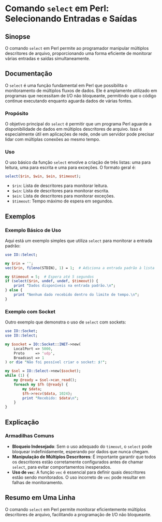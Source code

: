 <!--
Meta Description: # Comando `select` em Perl: Selecionando Entradas e Saídas ## Sinopse O comando `select` em Perl permite ao programador manipular múltiplos descritore...
Meta Keywords: select, descritores, para, perl, que
-->

# Comando `select` em Perl: Selecionando Entradas e Saídas

## Sinopse
O comando `select` em Perl permite ao programador manipular múltiplos descritores de arquivo, proporcionando uma forma eficiente de monitorar várias entradas e saídas simultaneamente.

## Documentação
O `select` é uma função fundamental em Perl que possibilita o monitoramento de múltiplos fluxos de dados. Ele é amplamente utilizado em programas que necessitam de I/O não bloqueante, permitindo que o código continue executando enquanto aguarda dados de várias fontes.

### Propósito
O objetivo principal do `select` é permitir que um programa Perl aguarde a disponibilidade de dados em múltiplos descritores de arquivo. Isso é especialmente útil em aplicações de rede, onde um servidor pode precisar lidar com múltiplas conexões ao mesmo tempo.

### Uso
O uso básico da função `select` envolve a criação de três listas: uma para leitura, uma para escrita e uma para exceções. O formato geral é:

```perl
select($rin, $win, $ein, $timeout);
```

- `$rin`: Lista de descritores para monitorar leitura.
- `$win`: Lista de descritores para monitorar escrita.
- `$ein`: Lista de descritores para monitorar exceções.
- `$timeout`: Tempo máximo de espera em segundos.

## Exemplos
### Exemplo Básico de Uso
Aqui está um exemplo simples que utiliza `select` para monitorar a entrada padrão:

```perl
use IO::Select;

my $rin = '';
vec($rin, fileno(STDIN), 1) = 1;  # Adiciona a entrada padrão à lista

my $timeout = 5;  # Espera até 5 segundos
if (select($rin, undef, undef, $timeout)) {
    print "Dados disponíveis na entrada padrão.\n";
} else {
    print "Nenhum dado recebido dentro do limite de tempo.\n";
}
```

### Exemplo com Socket
Outro exemplo que demonstra o uso de `select` com sockets:

```perl
use IO::Socket;
use IO::Select;

my $socket = IO::Socket::INET->new(
    LocalPort => 5000,
    Proto     => 'udp',
    Broadcast => 1
) or die "Não foi possível criar o socket: $!";

my $sel = IO::Select->new($socket);
while (1) {
    my @ready = $sel->can_read();
    foreach my $fh (@ready) {
        my $data;
        $fh->recv($data, 1024);
        print "Recebido: $data\n";
    }
}
```

## Explicação
### Armadilhas Comuns
- **Bloqueio Indesejado**: Sem o uso adequado do `timeout`, o `select` pode bloquear indefinidamente, esperando por dados que nunca chegam.
- **Manipulação de Múltiplos Descritores**: É importante garantir que todos os descritores estão corretamente configurados antes de chamar `select`, para evitar comportamentos inesperados.
- **Uso de `vec`**: A função `vec` é essencial para definir quais descritores estão sendo monitorados. O uso incorreto de `vec` pode resultar em falhas de monitoramento.

## Resumo em Uma Linha
O comando `select` em Perl permite monitorar eficientemente múltiplos descritores de arquivo, facilitando a programação de I/O não bloqueante.